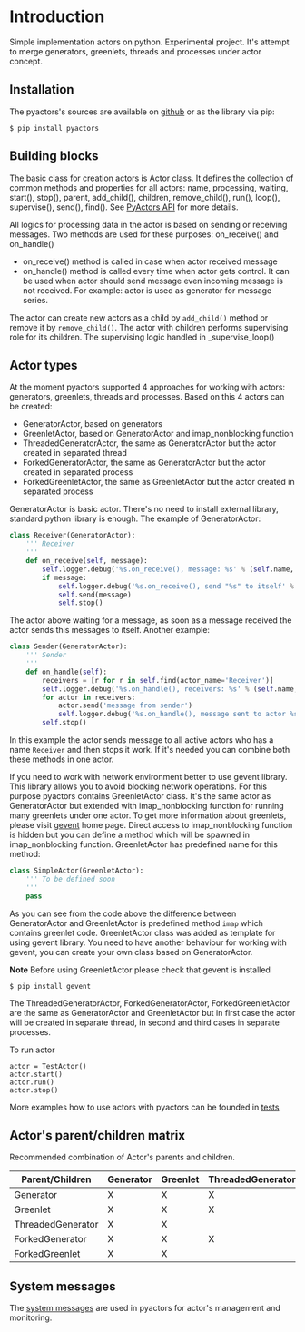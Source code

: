 # Introduction

Simple implementation actors on python. Experimental project. It's attempt to merge generators, greenlets, threads and processes under actor concept.

## Installation

The pyactors's sources are available on [github](https://github.com/ownport/pyactors) or as the library via pip:
```
$ pip install pyactors
```

## Building blocks

The basic class for creation actors is Actor class. It defines the collection of common methods and properties for all actors: name, processing, waiting, start(), stop(), parent, add_child(), children, remove_child(), run(), loop(), supervise(), send(), find(). See [PyActors API](https://github.com/ownport/pyactors/blob/master/docs/api.md) for more details.

All logics for processing data in the actor is based on sending or receiving messages. Two methods are used for these purposes: on_receive() and on_handle()

- on_receive() method is called in case when actor received message
- on_handle() method is called every time when actor gets control. It can be used when actor should send message even incoming message is not received. For example: actor is used as generator for message series.

The actor can create new actors as a child by `add_child()` method or remove it by `remove_child()`. The actor with children performs supervising role for its children. The supervising logic handled in _supervise_loop()

## Actor types

At the moment pyactors supported 4 approaches for working with actors: generators, greenlets, threads and processes. Based on this 4 actors can be created:

- GeneratorActor, based on generators
- GreenletActor, based on GeneratorActor and imap_nonblocking function
- ThreadedGeneratorActor, the same as GeneratorActor but the actor created in separated thread
- ForkedGeneratorActor, the same as GeneratorActor but the actor created in separated process
- ForkedGreenletActor, the same as GreenletActor but the actor created in separated process

GeneratorActor is basic actor. There's no need to install external library, standard python library is enough. The example of GeneratorActor:
```python
class Receiver(GeneratorActor):
    ''' Receiver
    '''
    def on_receive(self, message):
        self.logger.debug('%s.on_receive(), message: %s' % (self.name, message))
        if message:
            self.logger.debug('%s.on_receive(), send "%s" to itself' % (self.name, message))
            self.send(message)
            self.stop()
```
The actor above waiting for a message, as soon as a message received the actor sends this messages to itself. Another example:
```python
class Sender(GeneratorActor):
    ''' Sender
    '''
    def on_handle(self):
        receivers = [r for r in self.find(actor_name='Receiver')]
        self.logger.debug('%s.on_handle(), receivers: %s' % (self.name, receivers))
        for actor in receivers:
            actor.send('message from sender')
            self.logger.debug('%s.on_handle(), message sent to actor %s' % (self.name, actor))
        self.stop()
```
In this example the actor sends message to all active actors who has a name `Receiver` and then stops it work. If it's needed you can combine both these methods in one actor.

If you need to work with network environment better to use gevent library. This library allows you to avoid blocking network operations. For this purpose pyactors contains GreenletActor class. It's the same actor as GeneratorActor but extended with imap_nonblocking function for running many greenlets under one actor. To get more information about greenlets, please visit [gevent](http://www.gevent.org/) home page. Direct access to imap_nonblocking function is hidden but you can define a method which will be spawned in imap_nonblocking function. GreenletActor has predefined name for this method: 
```python
class SimpleActor(GreenletActor):
    ''' To be defined soon
    '''
    pass
```
As you can see from the code above the difference between GeneratorActor and GreenletActor is predefined method `imap` which contains greenlet code. GreenletActor class was added as template for using gevent library. You need to have another behaviour for working with gevent, you can create your own class based on GeneratorActor.

**Note** Before using GreenletActor please check that gevent is installed
```
$ pip install gevent
```
The ThreadedGeneratorActor, ForkedGeneratorActor, ForkedGreenletActor are the same as GeneratorActor and GreenletActor but in first case the actor will be created in separate thread, in second and third cases in separate processes.

To run actor 
```
actor = TestActor()
actor.start()
actor.run()
actor.stop()
```
More examples how to use actors with pyactors can be founded in [tests](https://github.com/ownport/pyactors/tree/master/tests)

## Actor's parent/children matrix

Recommended combination of Actor's parents and children. 

Parent/Children | Generator | Greenlet | ThreadedGenerator | ForkedGenerator | ForkedGreenlet
--- | --- | --- | --- | --- | ---
Generator | X | X | X | X | X
Greenlet | X | X | X | X | X
ThreadedGenerator | X | X | | |
ForkedGenerator | X | X | X | |
ForkedGreenlet | X | X | | |

## System messages

The [system messages](https://github.com/ownport/pyactors/blob/master/docs/system-msg.md) are used in pyactors for actor's management and monitoring. 


